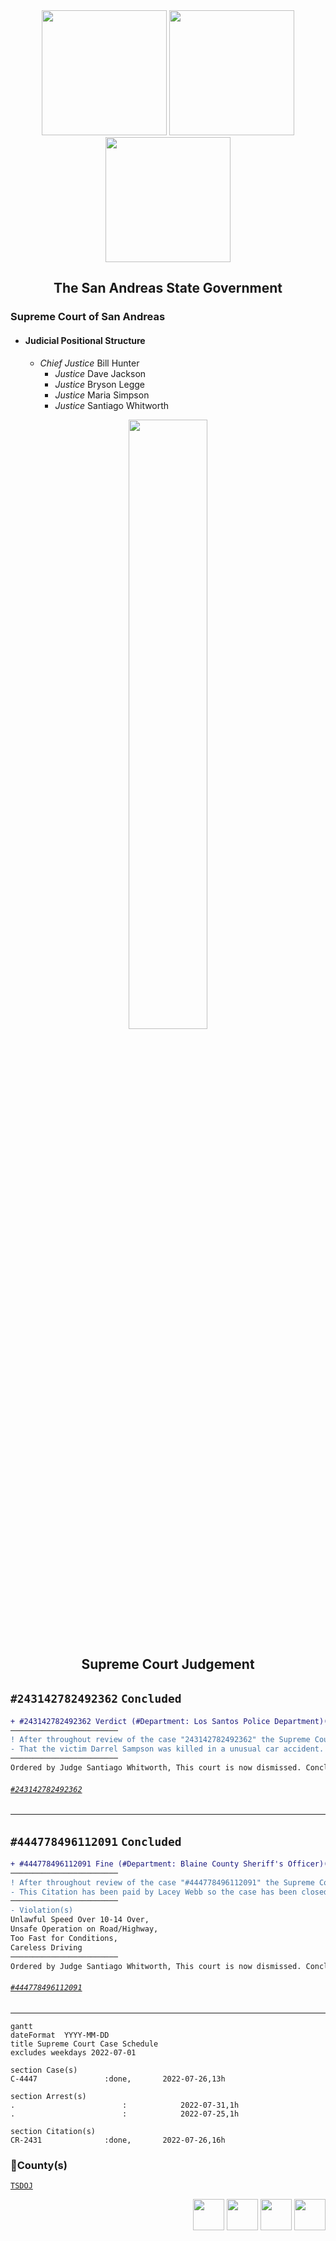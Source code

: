 <div align="center">
<img width="200" height="auto" src="https://i.imgur.com/CvRbjh7.png" /> <img width="200" height="auto" src="https://i.ibb.co/6bwcmKr/icon-2000px.png" /> <img width="200" height="auto" src="https://i.ibb.co/kB4PVf0/Supreme-Court-4-2.png" /> 
</div> 

<h2 align="center">The San Andreas State Government</h3>

### Supreme Court of San Andreas
- #### Judicial Positional Structure
   - *Chief Justice* Bill Hunter
     - *Justice* Dave Jackson
     - *Justice* Bryson Legge
     - *Justice* Maria Simpson
     - *Justice* Santiago Whitworth

<div align="center">
<img width="50%" height="50%" src="https://justice-ls.xyz/wp-content/uploads/2020/07/doj-vector.png" />

   <h2>Supreme Court Judgement</h3>
</div>

## `#243142782492362` `Concluded`
```diff
+ #243142782492362 Verdict (#Department: Los Santos Police Department)(County: TSDOJ)
────────────────────────
! After throughout review of the case "243142782492362" the Supreme Court has come to a verdict!
- That the victim Darrel Sampson was killed in a unusual car accident. And no man i is liable for the death of Darrel Sampson
────────────────────────
Ordered by Judge Santiago Whitworth, This court is now dismissed. Concluded at 2022-07-26 18:26
```

###### [`#243142782492362`](https://notkaarlo.github.io/State-of-San-Andreas/TSDOJ/A%23444778496112091)
---

## `#444778496112091` `Concluded`
```diff
+ #444778496112091 Fine (#Department: Blaine County Sheriff's Officer)(County: TSDOJ)
────────────────────────
! After throughout review of the case "#444778496112091" the Supreme Court has come to a verdict!
- This Citation has been paid by Lacey Webb so the case has been closed. A fine of $700 was paid.
────────────────────────
- Violation(s) 
Unlawful Speed Over 10-14 Over, 
Unsafe Operation on Road/Highway, 
Too Fast for Conditions, 
Careless Driving
────────────────────────
Ordered by Judge Santiago Whitworth, This court is now dismissed. Concluded at 2022-07-24 17:55
```

###### [`#444778496112091`](https://notkaarlo.github.io/State-of-San-Andreas/TSDOJ/A%444778496112091)

---

<div align=center>

</div>

```mermaid
gantt
dateFormat  YYYY-MM-DD
title Supreme Court Case Schedule
excludes weekdays 2022-07-01

section Case(s)
C-4447               :done,       2022-07-26,13h

section Arrest(s)
.                        :            2022-07-31,1h
.                        :            2022-07-25,1h

section Citation(s)
CR-2431              :done,       2022-07-26,16h          
```

<h3>🔰County(s)</h3> 

 [`TSDOJ`](https://github.com/NotKaarlo/FivePD-Reports/tree/main/TSDOJ)

<div align="right">
<img width="auto" height="50" src="https://justice-ls.xyz/wp-content/uploads/2020/07/doj-vector.png" /> <img width="auto" height="50" src="https://i.imgur.com/CvRbjh7.png" /> <img width="auto" height="50" src="https://i.ibb.co/6bwcmKr/icon-2000px.png" /> <img width="auto" height="50" src="https://i.ibb.co/kB4PVf0/Supreme-Court-4-2.png" /> 
</div> 
